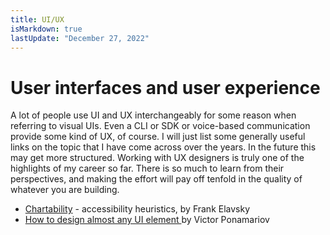 ```yaml
---
title: UI/UX
isMarkdown: true
lastUpdate: "December 27, 2022"
---
```


# User interfaces and user experience

A lot of people use UI and UX interchangeably for some reason when referring to visual UIs. Even a CLI or SDK or voice-based communication provide some kind of UX, of course. I will just list some generally useful links on the topic that I have come across over the years. In the future this may get more structured. Working with UX designers is truly one of the highlights of my career so far. There is so much to learn from their perspectives, and making the effort will pay off tenfold in the quality of whatever you are building.

- [Chartability](https://chartability.fizz.studio/) - accessibility heuristics, by Frank Elavsky
- [How to design almost any UI element
](https://user-interface.io/how-to-design-almost-any-ui-element/) by Victor Ponamariov